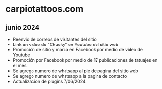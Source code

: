 # carpiotattoos.com

## junio 2024

* Reenvio de correos de visitantes del sitio
* Link en video de "Chucky" en Youtube del sitio web
* Promoción de sitio y marca en Facebook por medio de video de Youtube
* Promoción por Facebook por medio de __17__ publicaciones de tatuajes en el mes
* Se agrego numero de whatsapp al pie de pagina del sitio web
* Se agrego numero de whatsapp a la pagina de contacto
* Actualizacion de plugins 7/06/2024


